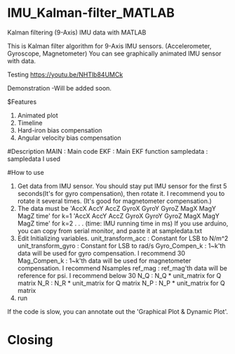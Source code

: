 # IMU_Kalman-filter_MATLAB
Kalman filtering (9-Axis) IMU data with MATLAB

This is Kalman filter algorithm for 9-Axis IMU sensors. (Accelerometer, Gyroscope, Magnetometer)
You can see graphically animated IMU sensor with data.


Testing
https://youtu.be/NHTlb84UMCk

Demonstration
-Will be added soon.


$Features
1. Animated plot
2. Timeline
3. Hard-iron bias compensation
4. Angular velocity bias compensation

#Description
MAIN : Main code
EKF : Main EKF function
sampledata : sampledata I used

#How to use
1. Get data from IMU sensor. You should stay put IMU sensor for the first 5 seconds(It's for gyro compensation), then rotate it. I recommend you to rotate it several times. (It's good for magnetometer compensation.)
2. The data must be 
'AccX  AccY  AccZ  GyroX  GyroY  GyroZ  MagX  MagY  MagZ time' for k=1
'AccX  AccY  AccZ  GyroX  GyroY  GyroZ  MagX  MagY  MagZ time' for k=2
.
.
.
(time: IMU running time in ms)
If you use arduino, you can copy from serial monitor, and paste it at sampledata.txt
3. Edit Initializing variables.
unit_transform_acc : Constant for LSB to N/m^2
unit_transform_gyro : Constant for LSB to rad/s
Gyro_Compen_k : 1\~k'th data will be used for gyro compensation. I recommend 30
Mag_Compen_k : 1\~k'th data will be used for magnetometer compensation. I recommend Nsamples
ref_mag : ref_mag'th data will be reference for psi. I recommend below 30
N_Q : N_Q * unit_matrix for Q matrix
N_R : N_R * unit_matrix for Q matrix
N_P : N_P * unit_matrix for Q matrix
4. run

If the code is slow, you can annotate out the 'Graphical Plot & Dynamic Plot'. 

# Closing

